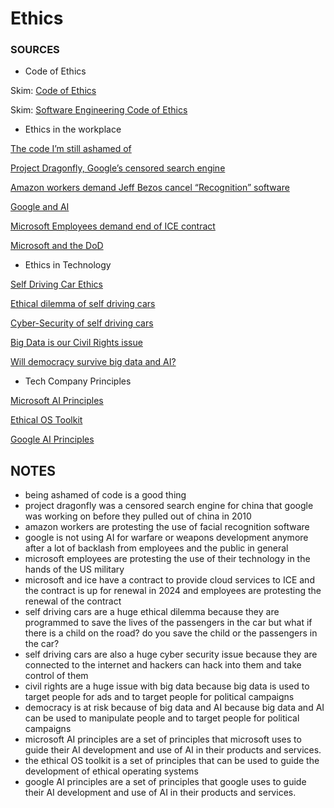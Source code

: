 # Ethics

### SOURCES
- Code of Ethics
  
Skim: [Code of Ethics](https://www.acm.org/code-of-ethics)

Skim: [Software Engineering Code of Ethics](https://ethics.acm.org/code-of-ethics/software-engineering-code/)

- Ethics in the workplace
  
[The code I’m still ashamed of](https://www.freecodecamp.org/news/the-code-im-still-ashamed-of-e4c021dff55e/)

[Project Dragonfly, Google’s censored search engine](https://www.vox.com/2018/8/17/17704526/google-dragonfly-censored-search-engine-china)

[Amazon workers demand Jeff Bezos cancel “Recognition” software](https://gizmodo.com/amazon-workers-demand-jeff-bezos-cancel-face-recognitio-1827037509)

[Google and AI](https://gizmodo.com/in-reversal-google-says-its-ai-will-not-be-used-for-we-1826649327)

[Microsoft Employees demand end of ICE contract](https://web.archive.org/web/20211124172013/https://www.nytimes.com/2018/06/19/technology/tech-companies-immigration-border.html)

[Microsoft and the DoD](https://web.archive.org/web/20200616232735/https://www.businessinsider.com/microsoft-employees-protest-contract-us-army-hololens-2019-2)

- Ethics in Technology
  
[Self Driving Car Ethics](https://www.freep.com/story/money/cars/2017/11/21/self-driving-cars-ethics/804805001/)

[Ethical dilemma of self driving cars](https://www.theglobeandmail.com/globe-drive/culture/technology/the-ethical-dilemmas-of-self-drivingcars/article37803470/)

[Cyber-Security of self driving cars](https://phys.org/news/2017-02-cybersecurity-self-driving-cars.html)

[Big Data is our Civil Rights issue](http://solveforinteresting.com/big-data-is-our-generations-civil-rights-issue-and-we-dont-know-it/)

[Will democracy survive big data and AI?](https://www.scientificamerican.com/article/will-democracy-survive-big-data-and-artificial-intelligence/)

- Tech Company Principles
  
[Microsoft AI Principles](https://www.microsoft.com/en-us/research/uploads/prod/2019/01/Microsoft_AI_Principles.pdf)

[Ethical OS Toolkit](https://ethicalos.org/toolkit/)

[Google AI Principles](https://ai.google/principles/)


## NOTES
- being ashamed of code is a good thing
- project dragonfly was a censored search engine for china that google was working on before they pulled out of china in 2010
- amazon workers are protesting the use of facial recognition software
- google is not using AI for warfare or weapons development anymore after a lot of backlash from employees and the public in general 
- microsoft employees are protesting the use of their technology in the hands of the US military
- microsoft and ice have a contract to provide cloud services to ICE and the contract is up for renewal in 2024 and employees are protesting the renewal of the contract
- self driving cars are a huge ethical dilemma because they are programmed to save the lives of the passengers in the car but what if there is a child on the road? do you save the child or the passengers in the car?
- self driving cars are also a huge cyber security issue because they are connected to the internet and hackers can hack into them and take control of them
- civil rights are a huge issue with big data because big data is used to target people for ads and to target people for political campaigns
- democracy is at risk because of big data and AI because big data and AI can be used to manipulate people and to target people for political campaigns
- microsoft AI principles are a set of principles that microsoft uses to guide their AI development and use of AI in their products and services.
- the ethical OS toolkit is a set of principles that can be used to guide the development of ethical operating systems
- google AI principles are a set of principles that google uses to guide their AI development and use of AI in their products and services.
